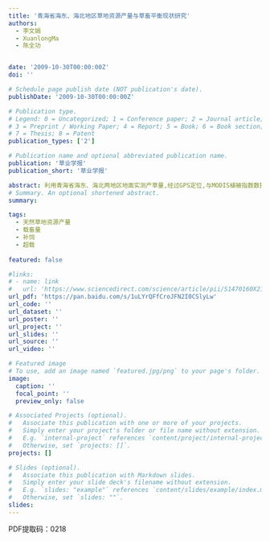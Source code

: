 ```yaml
---
title: '青海省海东、海北地区草地资源产量与草畜平衡现状研究'
authors:
  - 李文娟
  - XuanlongMa
  - 陈全功


date: '2009-10-30T00:00:00Z'
doi: ''

# Schedule page publish date (NOT publication's date).
publishDate: '2009-10-30T00:00:00Z'

# Publication type.
# Legend: 0 = Uncategorized; 1 = Conference paper; 2 = Journal article;
# 3 = Preprint / Working Paper; 4 = Report; 5 = Book; 6 = Book section;
# 7 = Thesis; 8 = Patent
publication_types: ['2']

# Publication name and optional abbreviated publication name.
publication: '草业学报'
publication_short: '草业学报'

abstract: 利用青海省海东、海北两地区地面实测产草量,经过GPS定位,与MODIS植被指数数据建立天然草地资源产量反演模型,以及天然草地理论载畜量计算模型;同时,利用粮食等饲料作物和林地面积等资料,估算农林副产品的载畜量,结合青海省各地区季节放牧的实际情况,建立天然草地以及考虑补饲后的地区草畜平衡监测模型,分析两地草畜平衡状况。结果表明,1)海东、海北两地草地资源产量分别为195.30×104和4590.92×104t,采食牧草产量分别为98.41×104和2306.07×104t,天然草地实际利用率为50.4%和50.23%;2)两地区天然草地所能承载的最大载畜量为90.97×104和856.18×104只标准羊单位;3)综合天然草地和农业补饲各种因素后,海东、海北地区超载率分别为97.9%和-32.2%,海东地区超载较严重,海北未超载。
# Summary. An optional shortened abstract.
summary: 

tags:
  - 天然草地资源产量
  - 载畜量
  - 补饲
  - 超载
  
featured: false

#links:
# - name: link
#   url: 'https://www.sciencedirect.com/science/article/pii/S1470160X21006658'
url_pdf: 'https://pan.baidu.com/s/1uLYrQFfCroJFN2I0CSlyLw'
url_code: ''
url_dataset: ''
url_poster: ''
url_project: ''
url_slides: ''
url_source: ''
url_video: ''

# Featured image
# To use, add an image named `featured.jpg/png` to your page's folder.
image:
  caption: ''
  focal_point: ''
  preview_only: false

# Associated Projects (optional).
#   Associate this publication with one or more of your projects.
#   Simply enter your project's folder or file name without extension.
#   E.g. `internal-project` references `content/project/internal-project/index.md`.
#   Otherwise, set `projects: []`.
projects: []

# Slides (optional).
#   Associate this publication with Markdown slides.
#   Simply enter your slide deck's filename without extension.
#   E.g. `slides: "example"` references `content/slides/example/index.md`.
#   Otherwise, set `slides: ""`.
slides:
---
```


PDF提取码：0218